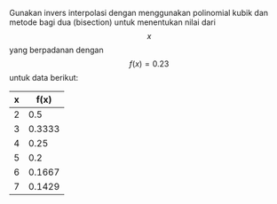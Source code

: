 Gunakan invers interpolasi dengan menggunakan polinomial kubik dan
metode bagi dua (bisection) untuk menentukan nilai dari $$x$$ yang
berpadanan dengan $$f(x) = 0.23$$ untuk data berikut:

x    | f(x)   |
---- | ------ |
2    | 0.5    |
3    | 0.3333 |
4    | 0.25   |
5    | 0.2    |
6    | 0.1667 |
7    | 0.1429 |